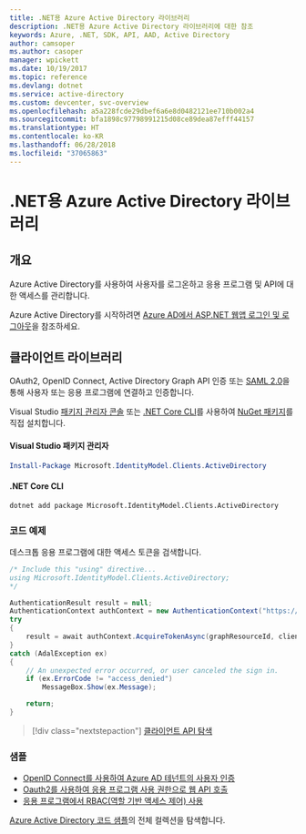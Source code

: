 ```yaml
---
title: .NET용 Azure Active Directory 라이브러리
description: .NET용 Azure Active Directory 라이브러리에 대한 참조
keywords: Azure, .NET, SDK, API, AAD, Active Directory
author: camsoper
ms.author: casoper
manager: wpickett
ms.date: 10/19/2017
ms.topic: reference
ms.devlang: dotnet
ms.service: active-directory
ms.custom: devcenter, svc-overview
ms.openlocfilehash: a5a228fcde29dbef6a6e8d0482121ee710b002a4
ms.sourcegitcommit: bfa1898c97798991215d08ce89dea87efff44157
ms.translationtype: HT
ms.contentlocale: ko-KR
ms.lasthandoff: 06/28/2018
ms.locfileid: "37065863"
---
```

# <a name="azure-active-directory-libraries-for-net"></a>.NET용 Azure Active Directory 라이브러리

## <a name="overview"></a>개요

Azure Active Directory를 사용하여 사용자를 로그온하고 응용 프로그램 및 API에 대한 액세스를 관리합니다.

Azure Active Directory를 시작하려면 [Azure AD에서 ASP.NET 웹앱 로그인 및 로그아웃](/azure/active-directory/develop/active-directory-devquickstarts-webapp-dotnet)을 참조하세요.

## <a name="client-library"></a>클라이언트 라이브러리

OAuth2, OpenID Connect, Active Directory Graph API 인증 또는 [SAML 2.0](https://docs.microsoft.com/azure/active-directory/develop/active-directory-saml-protocol-reference)을 통해 사용자 또는 응용 프로그램에 연결하고 인증합니다.

Visual Studio [패키지 관리자 콘솔][PackageManager] 또는 [.NET Core CLI][DotNetCLI]를 사용하여 [NuGet 패키지](https://www.nuget.org/packages/Microsoft.Azure.Management.AppService.Fluent)를 직접 설치합니다.

#### <a name="visual-studio-package-manager"></a>Visual Studio 패키지 관리자

```powershell
Install-Package Microsoft.IdentityModel.Clients.ActiveDirectory
```

#### <a name="net-core-cli"></a>.NET Core CLI

```bash
dotnet add package Microsoft.IdentityModel.Clients.ActiveDirectory
```

### <a name="code-example"></a>코드 예제

데스크톱 응용 프로그램에 대한 액세스 토큰을 검색합니다.

```csharp
/* Include this "using" directive...
using Microsoft.IdentityModel.Clients.ActiveDirectory;
*/

AuthenticationResult result = null;
AuthenticationContext authContext = new AuthenticationContext("https://someauthority.com");
try
{
    result = await authContext.AcquireTokenAsync(graphResourceId, clientId, redirectUri, new PlatformParameters(PromptBehavior.Auto));
}
catch (AdalException ex)
{
    // An unexpected error occurred, or user canceled the sign in.
    if (ex.ErrorCode != "access_denied")
        MessageBox.Show(ex.Message);

    return;
}
```

> [!div class="nextstepaction"]
> [클라이언트 API 탐색](/dotnet/api/overview/azure/activedirectory/client)

### <a name="samples"></a>샘플

* [OpenID Connect를 사용하여 Azure AD 테넌트의 사용자 인증](https://github.com/Azure-Samples/active-directory-dotnet-webapp-openidconnect)
* [Oauth2를 사용하여 응용 프로그램 사용 권한으로 웹 API 호출](https://github.com/Azure-Samples/active-directory-dotnet-webapp-webapi-oauth2-appidentity)
* [응용 프로그램에서 RBAC(역할 기반 액세스 제어) 사용](https://github.com/Azure-Samples/active-directory-dotnet-webapp-roleclaims)

[Azure Active Directory 코드 샘플](/azure/active-directory/develop/active-directory-code-samples)의 전체 컬렉션을 탐색합니다.

[PackageManager]: https://docs.microsoft.com/nuget/tools/package-manager-console
[DotNetCLI]: https://docs.microsoft.com/dotnet/core/tools/dotnet-add-package
